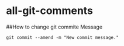 # all-git-comments

##How to change git commite Message

``
git commit --amend -m "New commit message."
``
